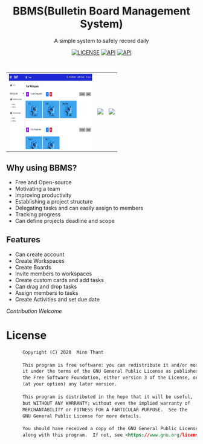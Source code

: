 <h1 align="center">BBMS(Bulletin Board Management System)</h1>
<p align="center">
A simple system to safely record daily
</p>
<p align="center">
  <a href="https://www.gnu.org/licenses/gpl-3.0"><img alt="LICENSE" src="https://img.shields.io/badge/License-GPLv3-blue.svg"/></a>
  <a href="https://android-arsenal.com/api?level=21"><img alt="API" src="https://img.shields.io/badge/API-21%2B-brightgreen"/></a> 
  <a href="https://github.com/arduia/ProExpense/releases"><img alt="API" src="https://img.shields.io/github/v/release/arduia/ProExpense"/></a> 
</p> <br>

<table align="center">
       <tr>
          <td><img src="https://github.com/Thant998/Frontend-BBMS/blob/main/pictures/Screenshot%20(198).png" height="200" width="220"></td>
          <td><img src="https://github.com/arduia/ProExpense/blob/master/fastlane/metadata/android/en-US/images/phoneScreenshots/2.png" width="220"></td>
          <td><img src="https://github.com/arduia/ProExpense/blob/master/fastlane/metadata/android/en-US/images/phoneScreenshots/3.png" width="220"></td>
       </tr>
 </table>

## Why using BBMS?
<ul>
  <li>Free and Open-source</li>  
  <li>Motivating a team</li>
  <li>Improving productivity</li> 
  <li>Establishing a project structure</li>
  <li>Delegating tasks and can easily assign to members</li> 
  <li>Tracking progress</li> 
  <li>Can define projects deadline and scope</li>
</ul> 

## Features
<ul>
  <li>Can create account</li>  
  <li>Create Workspaces</li>
  <li>Create Boards</li> 
  <li>Invite members to workspaces</li>
  <li>Create custom cards and add tasks</li> 
  <li>Can drag and drop tasks</li> 
  <li>Assign members to tasks</li>
  <li>Create Activities and set due date</li>
</ul> 

*Contribution Welcome*

# License
```xml
      Copyright (C) 2020  Minn Thant
  
      This program is free software: you can redistribute it and/or modify
      it under the terms of the GNU General Public License as published by
      the Free Software Foundation, either version 3 of the License, or
      (at your option) any later version.
  
      This program is distributed in the hope that it will be useful,
      but WITHOUT ANY WARRANTY; without even the implied warranty of
      MERCHANTABILITY or FITNESS FOR A PARTICULAR PURPOSE.  See the
      GNU General Public License for more details.
  
      You should have received a copy of the GNU General Public License
      along with this program.  If not, see <https://www.gnu.org/licenses/>.
```
